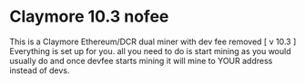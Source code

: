 # Claymore 10.3 nofee
This is a Claymore Ethereum/DCR dual miner with dev fee removed [ v 10.3 ]
Everything is set up for you. all you need to do is start mining as you would usually do and once devfee starts mining it will mine to YOUR address instead of devs.

